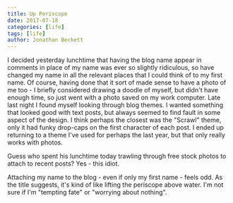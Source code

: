 ```yaml
---
title: Up Periscope
date: 2017-07-18
categories: [life]
tags: [life]
author: Jonathan Beckett
---
```


I decided yesterday lunchtime that having the blog name appear in comments in place of my name was ever so slightly ridiculous, so have changed my name in all the relevant places that I could think of to my first name. Of course, having done that it sort of made sense to have a photo of me too - I briefly considered drawing a doodle of myself, but didn't have enough time, so just went with a photo saved on my work computer. Late last night I found myself looking through blog themes. I wanted something that looked good with text posts, but always seemed to find fault in some aspect of the design. I think perhaps the closest was the "Scrawl" theme, only it had funky drop-caps on the first character of each post. I ended up returning to a theme I've used for perhaps the last year, but that only really works with photos.

Guess who spent his lunchtime today trawling through free stock photos to attach to recent posts? Yes - this idiot.

Attaching my name to the blog - even if only my first name - feels odd. As the title suggests, it's kind of like lifting the periscope above water. I'm not sure if I'm "tempting fate" or "worrying about nothing".